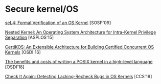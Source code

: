 # Secure kernel/OS

[seL4: Formal Verification of an OS Kernel](https://www.sigops.org/s/conferences/sosp/2009/papers/klein-sosp09.pdf) [SOSP'09]

[Nested Kernel: An Operating System Architecture for Intra-Kernel Privilege Separation](http://nathandautenhahn.com/downloads/publications/asplos200-dautenhahn.pdf) [ASPLOS'15]

[CertiKOS: An Extensible Architecture for Building Certified Concurrent OS Kernels](https://www.usenix.org/system/files/conference/osdi16/osdi16-gu.pdf) [OSDI'16]

[The benefits and costs of writing a POSIX kernel in a high-level language](https://www.usenix.org/system/files/osdi18-cutler.pdf) [OSDI'18]

[Check It Again: Detecting Lacking-Recheck Bugs in OS Kernels](https://www-users.cs.umn.edu/~kjlu/papers/lrsan.pdf) [CCS'18]
